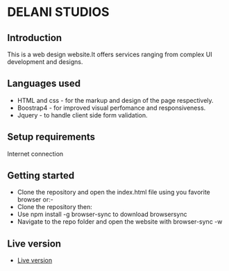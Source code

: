 # DELANI STUDIOS
## Introduction
 This is a web design website.It offers services ranging from complex UI development and designs.
## Languages used
- HTML and css - for the markup and design of the page respectively.
- Boostrap4 - for improved visual perfomance and responsiveness.
- Jquery - to handle client side form validation.
## Setup requirements
Internet connection
## Getting started
- Clone the repository and open the index.html file using you favorite browser or:-
- Clone the repository then:
- Use npm install -g browser-sync to download browsersync
- Navigate to the repo folder and open the website with  browser-sync -w
## Live version
- [Live version](https://mugambi645.github.io/delanistudios/)